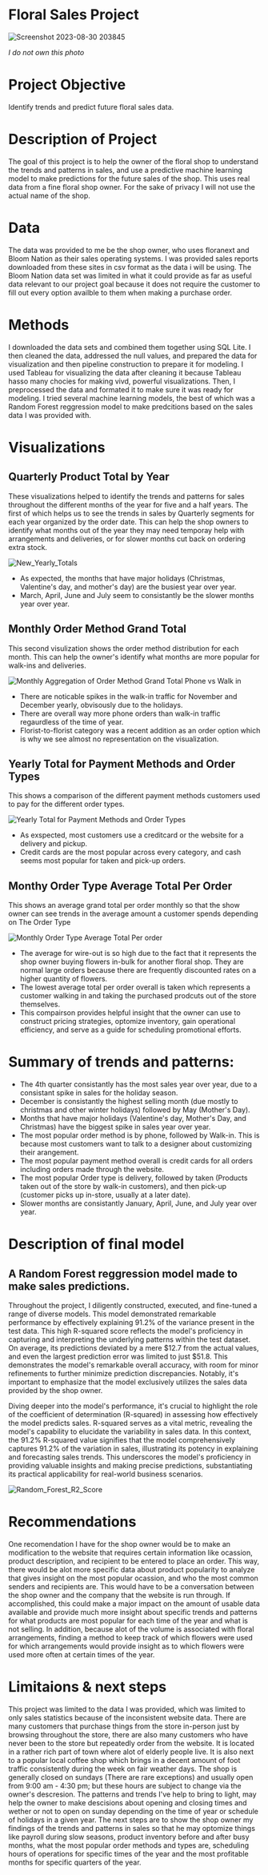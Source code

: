 # Floral Sales Project


![Screenshot 2023-08-30 203845](https://github.com/JoeBwonKenobi/Floral_Sales_Project/assets/117705408/39c7e26f-8f99-4ea3-8e80-e9305851afa2)

*I do not own this photo*

# **Project Objective**

Identify trends and predict future floral sales data.

# Description of Project

The goal of this project is to help the owner of the floral shop to understand the trends and patterns in sales, and use a predictive machine learning model to make predictions for the future sales of the shop. This uses real data from a fine floral shop owner. For the sake of privacy I will not use the actual name of the shop. 

# Data 

The data was provided to me be the shop owner, who uses floranext and Bloom Nation as their sales operating systems. I was provided sales reports downloaded from these sites in csv format as the data i will be using. The Bloom Nation data set was limited in what it could provide as far as useful data relevant to our project goal because it does not require the customer to fill out every option availble to them when making a purchase order.

# Methods
I downloaded the data sets and combined them together using SQL Lite. I then cleaned the data, addressed the null values, and prepared the data for visualization and then pipeline construction to prepare it for modeling. I used Tableau for visualizing the data after cleaning it because Tableau hasso many chocies for making vivd, powerful visualizations. Then, I preprocessed the data and formated it to make sure it was ready for modeling. I tried several machine learning models, the best of which was a Random Forest reggression model to make predcitions based on the sales data I was provided with.

# Visualizations

## **Quarterly Product Total by Year**
These visualizations helped to identify the trends and patterns for sales throughout the different months of the year for five and a half years. The first of which helps us to see the trends in sales by Quarterly segments for each year organized by the order date. This can help the shop owners to identify what months out of the year they may need temporay help with arrangements and deliveries, or for slower months cut back on ordering extra stock.


![New_Yearly_Totals](https://github.com/JoeBwonKenobi/Floral_Sales_Project/assets/117705408/452cded1-41ef-4832-863f-51852d7e049f)



- As expected, the months that have major holidays (Christmas, Valentine's day, and mother's day) are the busiest year over year.
- March, April, June and July seem to consistantly be the slower months year over year.

## **Monthly Order Method Grand Total**

This second visulization shows the order method distribution for each month. This can help the owner's identify what months are more popular for walk-ins and deliveries.

![Monthly Aggregation of Order Method Grand Total Phone vs  Walk in](https://github.com/JoeBwonKenobi/Floral_Sales_Project/assets/117705408/e1bcf781-99c0-41f0-8230-9d010405c325)

- There are noticable spikes in the walk-in traffic for November and December yearly, obvisously due to the holidays.
- There are overall way more phone orders than walk-in traffic regaurdless of the time of year.
- Florist-to-florist category was a recent addition as an order option which is why we see almost no representation on the visualization.

## **Yearly Total for Payment Methods and Order Types**
 This shows a comparison of the different payment methods customers used to pay for the different order types.


![Yearly Total for Payment Methods and Order Types](https://github.com/JoeBwonKenobi/Floral_Sales_Project/assets/117705408/66fde718-8c8a-463e-86cd-7c7df9ebf4fe)



- As exspected, most customers use a creditcard or the website for a delivery and pickup.
- Credit cards are the most popular across every category, and cash seems most popular for taken and pick-up orders.

## **Monthy Order Type Average Total Per Order**

This shows an average grand total per order monthly so that the show owner can see trends in the average amount a customer spends depending on The Order Type

![Monthly Order Type Average Total Per order](https://github.com/JoeBwonKenobi/Floral_Sales_Project/assets/117705408/6245a9ee-a313-4f53-84e4-7c71444acecc)

- The average for wire-out is so high due to the fact that it represents the shop owner buying flowers in-bulk for another floral shop. They are normal large orders because there are frequently discounted rates on a higher quantity of flowers.
- The lowest average total per order overall is taken which represents a customer walking in and taking the purchased prodcuts out of the store themselves.
- This compairson provides helpful insight that the owner can use to construct pricing strategies, optomize inventory, gain operational efficiency, and serve as a guide for scheduling promotional efforts.

# **Summary of trends and patterns:**

- The 4th quarter consistantly has the most sales year over year, due to a consistant spike in sales for the holiday season.
- December is consistantly the highest selling month (due mostly to christmas and other winter holidays) followed by May (Mother's Day).
- Months that have major holidays (Valentine's day, Mother's Day, and Christmas) have the biggest spike in sales year over year.
- The most popular order method is by phone, followed by Walk-in. This is because most customers want to talk to a designer about customizing their arangement.
- The most popular payment method overall is credit cards for all orders including orders made through the website.
- The most popular Order type is delivery, followed by taken (Products taken out of the store by walk-in customers), and then pick-up (customer picks up in-store, usually at a later date).
- Slower months are consistantly January, April, June, and July year over year.

# Description of final model

## **A Random Forest reggression model made to make sales predictions.**

Throughout the project, I diligently constructed, executed, and fine-tuned a range of diverse models. This model demonstrated remarkable performance by effectively explaining 91.2% of the variance present in the test data. This high R-squared score reflects the model's proficiency in capturing and interpreting the underlying patterns within the test dataset. On average, its predictions deviated by a mere $12.7 from the actual values, and even the largest prediction error was limited to just $51.8. This demonstrates the model's remarkable overall accuracy, with room for minor refinements to further minimize prediction discrepancies. Notably, it's important to emphasize that the model exclusively utilizes the sales data provided by the shop owner.

Diving deeper into the model's performance, it's crucial to highlight the role of the coefficient of determination (R-squared) in assessing how effectively the model predicts sales. R-squared serves as a vital metric, revealing the model's capability to elucidate the variability in sales data. In this context, the 91.2% R-squared value signifies that the model comprehensively captures 91.2% of the variation in sales, illustrating its potency in explaining and forecasting sales trends. This underscores the model's proficiency in providing valuable insights and making precise predictions, substantiating its practical applicability for real-world business scenarios.

![Random_Forest_R2_Score](https://github.com/JoeBwonKenobi/Floral_Sales_Project/assets/117705408/c57b22e7-1bad-4947-ae44-ff92eb1d0d5d)


# Recommendations
One recomendation I have for the shop owner would be to make an modification to the website that requires certain information like ocassion, product description, and recipient to be entered to place an order. This way, there would be alot more specific data about product popularity to analyze that gives insight on the most popular ocassion, and who the most common senders and recipients are. This would have to be a conversation between the shop owner and the company that the website is run through. If accomplished, this could make a major impact on the amount of usable data available and provide much more insight about specific trends and patterns for what products are most popular for each time of the year and what is not selling. In addition, because alot of the volume is associated with floral arrangements, finding a method to keep track of which flowers were used for which arrangements would provide insight as to which flowers were used more often at certain times of the year.

# Limitaions & next steps
This project was limited to the data I was provided, which was limited to only sales statistics because of the inconsistent website data. There are many customers that purchase things from the store in-person just by browsing throughout the store, there are also many customers who have never been to the store but repeatedly order from the website. It is located in a rather rich part of town where alot of elderly people live. It is also next to a popular local coffee shop which brings in a decent amount of foot traffic consistently during the week on fair weather days. The shop is generally closed on sundays (There are rare exceptions) and usually open from 9:00 am - 4:30 pm; but these hours are subject to change via the owner's descresion. The patterns and trends I've help to bring to light, may help the owner to make descisions about opening and closing times  and wether or not to open on sunday depending on the time of year or schedule of holidays in a given year. The next steps are to show the shop owner my findings of the trends and patterns in sales so that he may optomize things like payroll during slow seasons, product inventory before and after busy months, what the most popular order methods and types are, scheduling hours of operations for specific times of the year and the most profitable months for specific quarters of the year.
